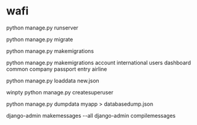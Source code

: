 # wafi
python manage.py runserver

python manage.py migrate

python manage.py makemigrations


python manage.py makemigrations account international  users dashboard common company  passport entry airline

python manage.py loaddata new.json




winpty python manage.py createsuperuser

python manage.py dumpdata myapp > databasedump.json


django-admin makemessages --all
django-admin compilemessages





